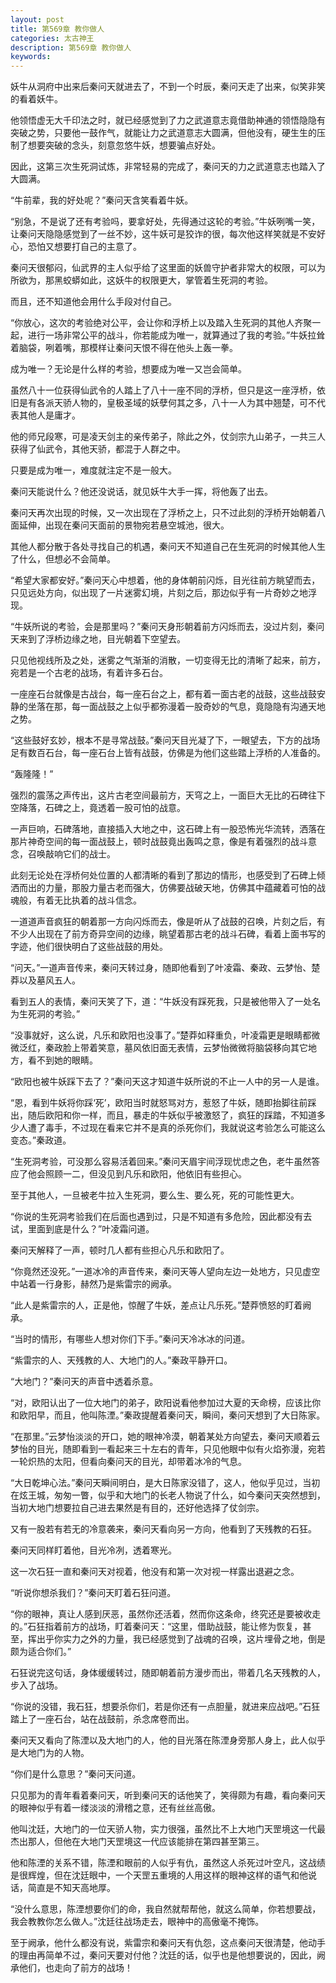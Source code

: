 ```yaml
---
layout: post
title: 第569章 教你做人
categories: 太古神王
description: 第569章 教你做人
keywords:
---
```


妖牛从洞府中出来后秦问天就进去了，不到一个时辰，秦问天走了出来，似笑非笑的看着妖牛。

他领悟虚无大千印法之时，就已经感觉到了力之武道意志竟借助神通的领悟隐隐有突破之势，只要他一鼓作气，就能让力之武道意志大圆满，但他没有，硬生生的压制了想要突破的念头，刻意忽悠牛妖，想要骗点好处。

因此，这第三次生死洞试炼，非常轻易的完成了，秦问天的力之武道意志也踏入了大圆满。

“牛前辈，我的好处呢？”秦问天含笑看着牛妖。

“别急，不是说了还有考验吗，要拿好处，先得通过这轮的考验。”牛妖咧嘴一笑，让秦问天隐隐感觉到了一丝不妙，这牛妖可是狡诈的很，每次他这样笑就是不安好心，恐怕又想要打自己的主意了。

秦问天很郁闷，仙武界的主人似乎给了这里面的妖兽守护者非常大的权限，可以为所欲为，那黑蛟蟒如此，这妖牛的权限更大，掌管着生死洞的考验。

而且，还不知道他会用什么手段对付自己。

“你放心，这次的考验绝对公平，会让你和浮桥上以及踏入生死洞的其他人齐聚一起，进行一场非常公平的战斗，你若能成为唯一，就算通过了我的考验。”牛妖拉耸着脑袋，咧着嘴，那模样让秦问天恨不得在他头上轰一拳。

成为唯一？无论是什么样的考验，想要成为唯一又岂会简单。

虽然八十一位获得仙武令的人踏上了八十一座不同的浮桥，但只是这一座浮桥，依旧是有各派天骄人物的，皇极圣域的妖孽何其之多，八十一人为其中翘楚，可不代表其他人是庸才。

他的师兄段寒，可是凌天剑主的亲传弟子，除此之外，仗剑宗九山弟子，一共三人获得了仙武令，其他天骄，都混于人群之中。

只要是成为唯一，难度就注定不是一般大。

秦问天能说什么？他还没说话，就见妖牛大手一挥，将他轰了出去。

秦问天再次出现的时候，又一次出现在了浮桥之上，只不过此刻的浮桥开始朝着八面延伸，出现在秦问天面前的景物宛若悬空城池，很大。

其他人都分散于各处寻找自己的机遇，秦问天不知道自己在生死洞的时候其他人生了什么，但想必不会简单。

“希望大家都安好。”秦问天心中想着，他的身体朝前闪烁，目光往前方眺望而去，只见远处方向，似出现了一片迷雾幻境，片刻之后，那边似乎有一片奇妙之地浮现。

“牛妖所说的考验，会是那里吗？”秦问天身形朝着前方闪烁而去，没过片刻，秦问天来到了浮桥边缘之地，目光朝着下空望去。

只见他视线所及之处，迷雾之气渐渐的消散，一切变得无比的清晰了起来，前方，宛若是一个古老的战场，有着许多石台。

一座座石台就像是古战台，每一座石台之上，都有着一面古老的战鼓，这些战鼓安静的坐落在那，每一面战鼓之上似乎都弥漫着一股奇妙的气息，竟隐隐有沟通天地之势。

“这些鼓好玄妙，根本不是寻常战鼓。”秦问天目光凝了下，一眼望去，下方的战场足有数百石台，每一座石台上皆有战鼓，仿佛是为他们这些踏上浮桥的人准备的。

“轰隆隆！”

强烈的震荡之声传出，这片古老空间最前方，天穹之上，一面巨大无比的石碑往下空降落，石碑之上，竟透着一股可怕的战意。

一声巨响，石碑落地，直接插入大地之中，这石碑上有一股恐怖光华流转，洒落在那片神奇空间的每一面战鼓上，顿时战鼓竟出轰鸣之意，像是有着强烈的战斗意念，召唤敲响它们的战士。

此刻无论处在浮桥何处位置的人都清晰的看到了那边的情形，也感受到了石碑上倾洒而出的力量，那股力量古老而强大，仿佛要战破天地，仿佛其中蕴藏着可怕的战魂般，有着无比执着的战斗信念。

一道道声音疯狂的朝着那一方向闪烁而去，像是听从了战鼓的召唤，片刻之后，有不少人出现在了前方奇异空间的边缘，眺望着那古老的战斗石碑，看着上面书写的字迹，他们很快明白了这些战鼓的用处。

“问天。”一道声音传来，秦问天转过身，随即他看到了叶凌霜、秦政、云梦怡、楚莽以及墓风五人。

看到五人的表情，秦问天笑了下，道：“牛妖没有踩死我，只是被他带入了一处名为生死洞的考验。”

“没事就好，这么说，凡乐和欧阳也没事了。”楚莽如释重负，叶凌霜更是眼睛都微微泛红，秦政脸上带着笑意，墓风依旧面无表情，云梦怡微微将脑袋移向其它地方，看不到她的眼睛。

“欧阳也被牛妖踩下去了？”秦问天这才知道牛妖所说的不止一人中的另一人是谁。

“恩，看到牛妖将你踩‘死’，欧阳当时就怒骂对方，惹怒了牛妖，随即抬脚往前踩出，随后欧阳和你一样，而且，暴走的牛妖似乎被激怒了，疯狂的踩踏，不知道多少人遭了毒手，不过现在看来它并不是真的杀死你们，我就说这考验怎么可能这么变态。”秦政道。

“生死洞考验，可没那么容易活着回来。”秦问天眉宇间浮现忧虑之色，老牛虽然答应了他会照顾一二，但没见到凡乐和欧阳，他依旧有些担心。

至于其他人，一旦被老牛拉入生死洞，要么生、要么死，死的可能性更大。

“你说的生死洞考验我们在后面也遇到过，只是不知道有多危险，因此都没有去试，里面到底是什么？”叶凌霜问道。

秦问天解释了一声，顿时几人都有些担心凡乐和欧阳了。

“你竟然还没死。”一道冰冷的声音传来，秦问天等人望向左边一处地方，只见虚空中站着一行身影，赫然乃是紫雷宗的阙承。

“此人是紫雷宗的人，正是他，惊醒了牛妖，差点让凡乐死。”楚莽愤怒的盯着阙承。

“当时的情形，有哪些人想对你们下手。”秦问天冷冰冰的问道。

“紫雷宗的人、天残教的人、大地门的人。”秦政平静开口。

“大地门？”秦问天的声音中透着杀意。

“对，欧阳认出了一位大地门的弟子，欧阳说看他参加过大夏的天命榜，应该比你和欧阳早，而且，他叫陈湮。”秦政提醒着秦问天，瞬间，秦问天想到了大日陈家。

“在那里。”云梦怡淡淡的开口，她的眼神冷漠，朝着某处方向望去，秦问天顺着云梦怡的目光，随即看到一看起来三十左右的青年，只见他眼中似有火焰弥漫，宛若一轮炽热的太阳，但看向秦问天的目光，却带着冰冷的气息。

“大日乾坤心法。”秦问天瞬间明白，是大日陈家没错了，这人，他似乎见过，当初在炫王城，匆匆一瞥，似乎和大地门的长老人物说了什么，如今秦问天突然想到，当初大地门想要拉自己进去果然是有目的，还好他选择了仗剑宗。

又有一股若有若无的冷意袭来，秦问天看向另一方向，他看到了天残教的石狂。

秦问天同样盯着他，目光冷冽，透着寒光。

这一次石狂一直和秦问天对视着，他没有和第一次对视一样露出退避之念。

“听说你想杀我们？”秦问天盯着石狂问道。

“你的眼神，真让人感到厌恶，虽然你还活着，然而你这条命，终究还是要被收走的。”石狂指着前方的战场，盯着秦问天：“这里，借助战鼓，能让修为恢复，甚至，挥出乎你实力之外的力量，我已经感觉到了战魂的召唤，这片埋骨之地，倒是颇为适合你们。”

石狂说完这句话，身体缓缓转过，随即朝着前方漫步而出，带着几名天残教的人，步入了战场。

“你说的没错，我石狂，想要杀你们，若是你还有一点胆量，就进来应战吧。”石狂踏上了一座石台，站在战鼓前，杀念席卷而出。

秦问天又看向了陈湮以及大地门的人，他的目光落在陈湮身旁那人身上，此人似乎是大地门为的人物。

“你们是什么意思？”秦问天问道。

只见那为的青年看着秦问天，听到秦问天的话他笑了，笑得颇为有趣，看向秦问天的眼神似乎有着一缕淡淡的滑稽之意，还有丝丝高傲。

他叫沈廷，大地门的一位天骄人物，实力很强，虽然比不上大地门天罡境这一代最杰出那人，但他在大地门天罡境这一代应该能排在第四甚至第三。

他和陈湮的关系不错，陈湮和眼前的人似乎有仇，虽然这人杀死过叶空凡，这战绩是很辉煌，但在沈廷眼中，一个天罡五重境的人用这样的眼神这样的语气和他说话，简直是不知天高地厚。

“没什么意思，陈湮想要你们的命，我自然就帮帮他，就这么简单，你若想要战，我会教教你怎么做人。”沈廷往战场走去，眼神中的高傲毫不掩饰。

至于阙承，他什么都没有说，紫雷宗和秦问天有仇怨，这点秦问天很清楚，他动手的理由再简单不过，秦问天要对付他？沈廷的话，似乎也是他想要说的，因此，阙承他们，也走向了前方的战场！
